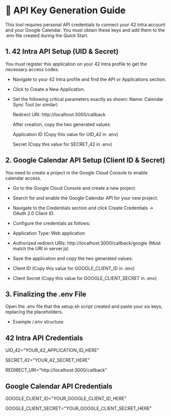 # 🔑 API Key Generation Guide

This tool requires personal API credentials to connect your 42 Intra account and your Google Calendar. You must obtain these keys and add them to the .env file created during the Quick Start.

## 1. 42 Intra API Setup (UID & Secret)

You must register this application on your 42 Intra profile to get the necessary access codes.

 - Navigate to your 42 Intra profile and find the API or Applications section.

 - Click to Create a New Application.

 - Set the following critical parameters exactly as shown:
    Name: Calendar Sync Tool (or similar)
   
    Redirect URI: http://localhost:3000/callback
   
    After creation, copy the two generated values:
   
    Application ID (Copy this value for UID_42 in .env)
   
    Secret (Copy this value for SECRET_42 in .env)

## 2. Google Calendar API Setup (Client ID & Secret)

You need to create a project in the Google Cloud Console to enable calendar access.

 - Go to the Google Cloud Console and create a new project.

 - Search for and enable the Google Calendar API for your new project.

 - Navigate to the Credentials section and click Create Credentials -> OAuth 2.0 Client ID.

 - Configure the credentials as follows:

 - Application Type: Web application

 - Authorized redirect URIs: http://localhost:3000/callback/google (Must match the URI in server.js)

 - Save the application and copy the two generated values:

 - Client ID (Copy this value for GOOGLE_CLIENT_ID in .env)

 - Client Secret (Copy this value for GOOGLE_CLIENT_SECRET in .env)

## 3. Finalizing the .env File

Open the .env file that the setup.sh script created and paste your six keys, replacing the placeholders.

 - Example /.env structure:

## 42 Intra API Credentials

UID_42="YOUR_42_APPLICATION_ID_HERE"

SECRET_42="YOUR_42_SECRET_HERE"

REDIRECT_URI="http://localhost:3000/callback"

## Google Calendar API Credentials

GOOGLE_CLIENT_ID="YOUR_GOOGLE_CLIENT_ID_HERE"

GOOGLE_CLIENT_SECRET="YOUR_GOOGLE_CLIENT_SECRET_HERE"

